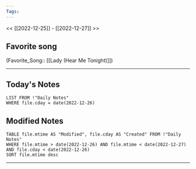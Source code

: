 ```yaml
---
Tags:
---
```

<< [[2022-12-25]] - [[2022-12-27]] >>
## Favorite song
(Favorite_Song:: [[Lady (Hear Me Tonight)]])
___
## Today's Notes
```dataview
LIST FROM !"Daily Notes"
WHERE file.cday = date(2022-12-26)
```
## Modified Notes
```dataview
TABLE file.mtime AS "Modified", file.cday AS "Created" FROM !"Daily Notes" 
WHERE file.mtime > date(2022-12-26) AND file.mtime < date(2022-12-27) AND file.cday < date(2022-12-26)
SORT file.mtime desc
```
___
